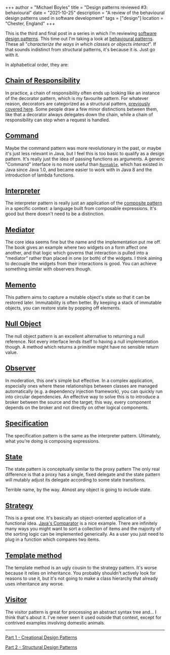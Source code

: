 +++
author = "Michael Boyles"
title = "Design patterns reviewed #3: behavioural"
date = "2021-10-25"
description = "A review of the behavioural design patterns used in software development"
tags = ["design"]
location = "Chester, England"
+++

This is the third and final post in a series in which I’m reviewing
[software design patterns](https://en.wikipedia.org/wiki/Software_design_pattern). This time out I'm taking a look at
[behavioural patterns](https://en.wikipedia.org/wiki/Behavioral_pattern). These all "*characterize the ways in which
classes or objects interact*". If that sounds indistinct from structural patterns, it's because it is. Just go with it.

<!--more-->

In alphabetical order, they are:

## [Chain of Responsibility](https://en.wikipedia.org/wiki/Chain-of-responsibility_pattern)

In practice, a chain of responsibility often ends up looking like an instance of the decorator pattern, which is my
favourite pattern. For whatever reason, decorators are categorized as a structural pattern,
[previously covered here](/post/structural-design-patterns/#decoratorhttpsenwikipediaorgwikidecorator_pattern).
Some people draw a few minor distinctions between them, like that a decorator always delegates down the chain, while a
chain of responsibility can stop when a request is handled.

## [Command](https://en.wikipedia.org/wiki/Command_pattern)

Maybe the command pattern was more revolutionary in the past, or maybe it's just less relevant in Java, but I feel this
is too basic to qualify as a design pattern. It's really just the idea of passing functions as arguments. A generic
"Command" interface is no more useful than [`Runnable`](https://docs.oracle.com/javase/8/docs/api/java/lang/Runnable.html),
which has existed in Java since Java 1.0, and became easier to work with in Java 8 and the introduction of lambda
functions.

## [Interpreter](https://en.wikipedia.org/wiki/Interpreter_pattern)

The interpreter pattern is really just an application of the [composite pattern](/post/structural-design-patterns/#compositehttpsenwikipediaorgwikicomposite_pattern)
in a specific context: a language built from composable expressions. It's good but there doesn't need to be a
distinction.

## [Mediator](https://en.wikipedia.org/wiki/Mediator_pattern)

The core idea seems fine but the name and the implementation put me off. The book gives an example where two widgets
on a form affect one another, and that logic which governs that interaction is pulled into a "mediator" rather than placed
in one (or both) of the widgets. I think aiming to decouple the widgets from their interactions is good. You can achieve
something similar with observers though.

## [Memento](https://en.wikipedia.org/wiki/Memento_pattern)

This pattern aims to capture a mutable object's state so that it can be restored later. Immutability is often better.
By keeping a stack of immutable objects, you can restore state by popping off elements.

## [Null Object](https://en.wikipedia.org/wiki/Null_object_pattern)

The null object pattern is an excellent alternative to returning a null reference. Not every interface lends itself to
having a null implementation though. A method which returns a primitive might have no sensible return value.

## [Observer](https://en.wikipedia.org/wiki/Observer_pattern)

In moderation, this one's simple but effective. In a complex application, especially ones where these relationships
between classes are managed automatically (e.g. a dependency injection framework), you can quickly run into circular
dependencies. An effective way to solve this is to introduce a broker between the source and the target; this way, every
component depends on the broker and not directly on other logical components.

## [Specification](https://en.wikipedia.org/wiki/Specification_pattern)

The specification pattern is the same as the interpreter pattern. Ultimately, what you're doing is composing expressions.

## [State](https://en.wikipedia.org/wiki/State_pattern)

The state pattern is conceptually similar to the proxy pattern The only real difference is that a proxy has a single,
fixed delegate and the state pattern will mutably adjust its delegate according to some state transitions.

Terrible name, by the way. Almost any object is going to include state.

## [Strategy](https://en.wikipedia.org/wiki/Strategy_pattern)

This is a great one. It's basically an object-oriented application of a functional idea.
[Java's Comparator](https://docs.oracle.com/en/java/javase/11/docs/api/java.base/java/util/Collections.html#sort(java.util.List,java.util.Comparator))
is a nice example. There are infinitely many ways you might want to sort a collection of items and the majority of the
sorting logic can be implemented generically. As a user you just need to plug in a function which compares two items.

## [Template method](https://en.wikipedia.org/wiki/Template_method_pattern)

The template method is an ugly cousin to the strategy pattern. It's worse because it relies on inheritance. You probably
shouldn't actively look for reasons to use it, but it's not going to make a class hierarchy that already uses
inheritance any worse.

## [Visitor](https://en.wikipedia.org/wiki/Visitor_pattern)

The visitor pattern is great for processing an abstract syntax tree and... I think that's about it. I've never seen it
used outside that context, except for contrived examples involving domestic animals.

---

[Part 1 - Creational Design Patterns](/post/creational-design-patterns)

[Part 2 - Structural Design Patterns](/post/structural-design-patterns)
